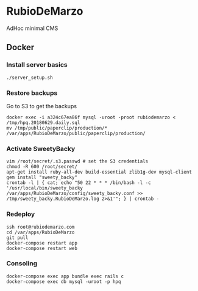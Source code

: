 # RubioDeMarzo

AdHoc minimal CMS

## Docker

### Install server basics
    ./server_setup.sh

### Restore backups

Go to S3 to get the backups

    docker exec -i a324c67ea86f mysql -uroot -proot rubiodemarzo < /tmp/hpq.20180629.daily.sql
    mv /tmp/public/paperclip/production/* /var/apps/RubioDeMarzo/public/paperclip/production/

### Activate SweetyBacky

    vim /root/secret/.s3.passwd # set the S3 credentials
    chmod -R 600 /root/secret/
    apt-get install ruby-all-dev build-essential zlib1g-dev mysql-client
    gem install "sweety_backy"
    crontab -l | { cat; echo "50 22 * * * /bin/bash -l -c '/usr/local/bin/sweety_backy /var/apps/RubioDeMarzo/config/sweety_backy.conf >> /tmp/sweety_backy.RubioDeMarzo.log 2>&1'"; } | crontab -


### Redeploy

    ssh root@rubiodemarzo.com
    cd /var/apps/RubioDeMarzo
    git pull
    docker-compose restart app
    docker-compose restart web

### Consoling

    docker-compose exec app bundle exec rails c
    docker-compose exec db mysql -uroot -p hpq
